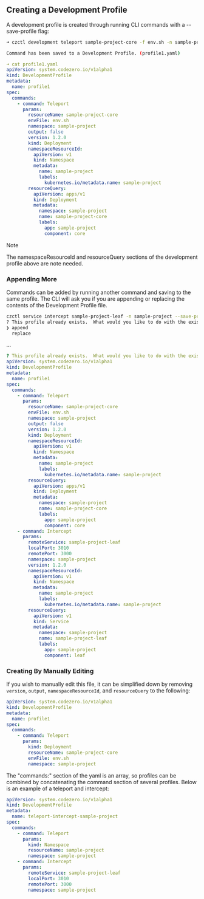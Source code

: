 ## Creating a Development Profile

A development profile is created through running CLI commands with a --save-profile flag:

```bash
➜ czctl development teleport sample-project-core -f env.sh -n sample-project --save-profile profile1.yaml

Command has been saved to a Development Profile. (profile1.yaml)
```
```yaml
➜ cat profile1.yaml
apiVersion: system.codezero.io/v1alpha1
kind: DevelopmentProfile
metadata:
  name: profile1
spec:
  commands:
    - command: Teleport
      params:
        resourceName: sample-project-core
        envFile: env.sh
        namespace: sample-project
        output: false
        version: 1.2.0
        kind: Deployment
        namespaceResourceId:
          apiVersion: v1
          kind: Namespace
          metadata:
            name: sample-project
            labels:
              kubernetes.io/metadata.name: sample-project
        resourceQuery:
          apiVersion: apps/v1
          kind: Deployment
          metadata:
            namespace: sample-project
            name: sample-project-core
            labels:
              app: sample-project
              component: core
```
> [!NOTE]
> The namespaceResourceId and resourceQuery sections of the development profile above are note needed.

### Appending More

Commands can be added by running another command and saving to the same profile. The CLI will ask you if you are
appending or replacing the contents of the Development Profile file.

```bash
czctl service intercept sample-project-leaf -n sample-project --save-profile profile1.yaml
? This profile already exists.  What would you like to do with the existing profile? (Use arrow keys)
❯ append 
  replace 
```
...
```yaml
? This profile already exists.  What would you like to do with the existing profile? append
apiVersion: system.codezero.io/v1alpha1
kind: DevelopmentProfile
metadata:
  name: profile1
spec:
  commands:
    - command: Teleport
      params:
        resourceName: sample-project-core
        envFile: env.sh
        namespace: sample-project
        output: false
        version: 1.2.0
        kind: Deployment
        namespaceResourceId:
          apiVersion: v1
          kind: Namespace
          metadata:
            name: sample-project
            labels:
              kubernetes.io/metadata.name: sample-project
        resourceQuery:
          apiVersion: apps/v1
          kind: Deployment
          metadata:
            namespace: sample-project
            name: sample-project-core
            labels:
              app: sample-project
              component: core
    - command: Intercept
      params:
        remoteService: sample-project-leaf
        localPort: 3010
        remotePort: 3000
        namespace: sample-project
        version: 1.2.0
        namespaceResourceId:
          apiVersion: v1
          kind: Namespace
          metadata:
            name: sample-project
            labels:
              kubernetes.io/metadata.name: sample-project
        resourceQuery:
          apiVersion: v1
          kind: Service
          metadata:
            namespace: sample-project
            name: sample-project-leaf
            labels:
              app: sample-project
              component: leaf
```

### Creating By Manually Editing

If you wish to manually edit this file, it can be simplified down by removing `version`, `output`, 
`namespaceResourceId`, and `resourceQuery` to the following:

```yaml
apiVersion: system.codezero.io/v1alpha1
kind: DevelopmentProfile
metadata:
  name: profile1
spec:
  commands:
    - command: Teleport
      params:
        kind: Deployment
        resourceName: sample-project-core
        envFile: env.sh
        namespace: sample-project
```

The "commands:" section of the yaml is an array, so profiles can be combined by concatenating
the command section of several profiles. Below is an example of a teleport and intercept:

```yaml
apiVersion: system.codezero.io/v1alpha1
kind: DevelopmentProfile
metadata:
  name: teleport-intercept-sample-project
spec:
  commands:
    - command: Teleport
      params:
        kind: Namespace
        resourceName: sample-project
        namespace: sample-project
    - command: Intercept
      params:
        remoteService: sample-project-leaf
        localPort: 3010
        remotePort: 3000
        namespace: sample-project
```